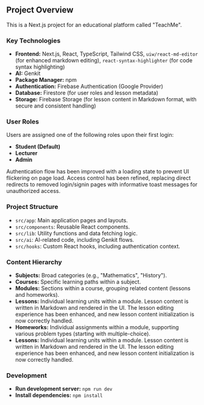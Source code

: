 ## Project Overview

This is a Next.js project for an educational platform called "TeachMe".

### Key Technologies

*   **Frontend:** Next.js, React, TypeScript, Tailwind CSS, `uiw/react-md-editor` (for enhanced markdown editing), `react-syntax-highlighter` (for code syntax highlighting)
*   **AI:** Genkit
*   **Package Manager:** npm
*   **Authentication:** Firebase Authentication (Google Provider)
*   **Database:** Firestore (for user roles and lesson metadata)
*   **Storage:** Firebase Storage (for lesson content in Markdown format, with secure and consistent handling)

### User Roles

Users are assigned one of the following roles upon their first login:

*   **Student (Default)**
*   **Lecturer**
*   **Admin**

Authentication flow has been improved with a loading state to prevent UI flickering on page load. Access control has been refined, replacing direct redirects to removed login/signin pages with informative toast messages for unauthorized access.

### Project Structure

*   `src/app`: Main application pages and layouts.
*   `src/components`: Reusable React components.
*   `src/lib`: Utility functions and data fetching logic.
*   `src/ai`: AI-related code, including Genkit flows.
*   `src/hooks`: Custom React hooks, including authentication context.

### Content Hierarchy

*   **Subjects:** Broad categories (e.g., "Mathematics", "History").
*   **Courses:** Specific learning paths within a subject.
*   **Modules:** Sections within a course, grouping related content (lessons and homeworks).
*   **Lessons:** Individual learning units within a module. Lesson content is written in Markdown and rendered in the UI. The lesson editing experience has been enhanced, and new lesson content initialization is now correctly handled.
*   **Homeworks:** Individual assignments within a module, supporting various problem types (starting with multiple-choice).
*   **Lessons:** Individual learning units within a module. Lesson content is written in Markdown and rendered in the UI. The lesson editing experience has been enhanced, and new lesson content initialization is now correctly handled.

### Development

*   **Run development server:** `npm run dev`
*   **Install dependencies:** `npm install`